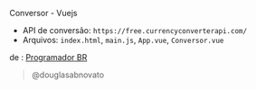 Conversor - Vuejs
- API de conversão: `https://free.currencyconverterapi.com/`
- Arquivos: `index.html`, `main.js`, `App.vue`, `Conversor.vue`


de : [Programador BR](https://www.youtube.com/watch?v=tIEa3MRBpI0)

> @douglasabnovato